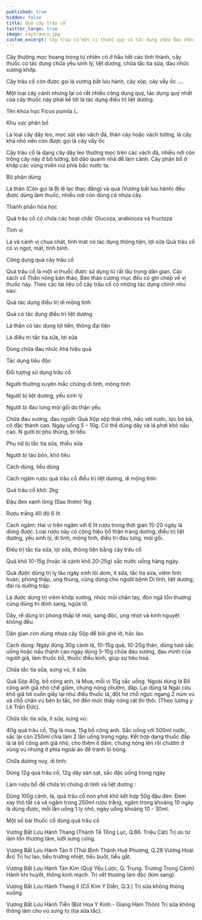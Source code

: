 ```yaml
---
published: true
hidden: false
title: Quả cây trâu cổ
twitter_large: true
image: caytrauco.jpg
custom_excerpt: Cây trâu cổ một vị thuốc quý có tác dụng chữa đau nhức, liệt dương, tắc tia sữa.
---
```


Cây thường mọc hoang trong tự nhiên có ở hầu hết các tỉnh thành, cây thuốc có tác dụng chữa yếu sinh lý, liệt dương, chữa tắc tia sữa, đau nhức xương khớp.

Cây trâu cổ còn được gọi là vương bất lưu hành, cây xộp, cây vẩy ốc ….

Một loại cây cảnh nhưng lại có rất nhiều công dụng quý, tác dụng quý nhất của cây thuốc này phải kể tới là tác dụng điều trị liệt dương.

Tên khoa học Ficus pumila L.

Khu vực phân bố

Là loại cây dây leo, mọc sát vào vách đá, thân cây hoặc vách tường, lá cây khá nhỏ nên còn được gọi là cây vẩy ốc

Cây trâu cổ là dạng cây dây leo thường mọc trên các vách đá, nhiều nơi còn trồng cây này ở bờ tường, bờ dào quanh nhà để làm cảnh. Cây phân bố ở khắp các vùng miền núi phía bắc nước ta.

Bộ phận dùng

Lá thân (Còn gọi là Bị lệ lạc thạc đằng) và quả (Vương bất lưu hành) đều được dùng làm thuốc, nhiều nơi còn dùng cả nhựa cây.

Thành phần hóa học

Quả trâu cổ có chứa các hoạt chất: Glucoza, arabinoza và fructoza

Tình vị

Lá và cành vị chua chát, tính mát có tác dụng thông tiện, lợi sữa
Quả trâu cổ có vị ngọt, mát, tính bình.

Công dụng quả cây trâu cổ

Quả trâu cổ là một vị thuốc được sử dụng từ rất lâu trong dân gian. Các sách cổ Thần nông bản thảo, Bản thảo cương mục đều có ghi chép về vị thuốc này. Theo các tài liệu cổ cây trâu cổ có những tác dụng chính như sau:

Quả tác dụng điều trị di mộng tinh

Quả có tác dụng điều trị liệt dương

Lá thân có tác dụng lợi tiển, thông đại tiện

Lá điều trị tắc tia sữa, lợi sữa

Dùng chữa đau nhức khá hiệu quả

Tác dụng tiêu độc

Đối tượng sử dụng trâu cổ

Người thường xuyên mắc chứng di tinh, mộng tinh

Người bị liệt dương, yếu sinh lý

Người bị đau lưng mỏi gối do thận yếu

Chữa đau xương, đau người: Quả Xộp xộp thái nhỏ, nấu với nước, lọc bỏ bã, cô đặc thành cao. Ngày uống 5 – 10g. Có thể dùng dây và lá phơi khô nấu cao.
N
gười bị phù thũng, bí tiểu

Phụ nữ bị tắc tia sữa, thiếu sữa

Người bị táo bón, khó tiêu

Cách dùng, liều dùng

Cách ngâm rượu quả trâu cổ điều trị liệt dương, di mộng tinh:

Quả trâu cổ khô: 2kg

Đậu đen xanh lòng (Sao thơm) 1kg

Rượu trắng 40 độ 6 lít

Cách ngâm: Hai vị trên ngâm với 6 lít rượu trong thời gian 15-20 ngày là dùng được. Loại rượu này có công hiệu bổ thận tráng dương, điều trị liệt dương, yếu sinh lý, di tinh, mộng tinh, điều trị đau lưng, mỏi gối.

Điều trị tắc tia sữa, lợi sữa, thông tiện bằng cây trâu cổ

Quả khô 10-15g (hoặc lá cành khô 20-25g) sắc nước uống hàng ngày.

Quả được dùng trị lỵ lâu ngày sinh lòi dom, ít sữa, tắc tia sữa, viêm tinh hoàn, phong thấp, ung thũng, cũng dùng cho người bệnh Di tinh, liệt dương, đái ra dưỡng trấp.

Lá được dùng trị viêm khớp xương, nhức mỏi chân tay, đòn ngã tổn thương cũng dùng trị đinh sang, ngứa lở.

Dây, rễ dùng trị phong thấp tê mỏi, sang độc, ung nhọt và kinh nguyệt không đều.

Dân gian còn dùng nhựa cây Sộp để bôi ghẻ lở, hắc lào.

Cách dùng: Ngày dùng 30g cành lá, 10-15g quả, 10-20g thân, dùng tươi sắc uống hoặc nấu thành cao ngày dùng 5-10g chữa đau xương, đau mình của người già, làm thuốc bổ, thuốc điều kinh, giúp sự tiêu hoá.

Chữa tắc tia sữa, sưng vú, ít sữa

Quả Sộp 40g, bồ công anh, lá Mua, mỗi vị 15g sắc uống. Ngoài dùng lá Bồ công anh giã nhỏ chế giấm, chưng nóng chườm, đắp. Lại dùng lá Ngải cứu khô giã tơi cuốn giấy lại như điếu thuốc lá, đốt hơ chỗ ngực ngang 2 núm vú và chỗ chân vú bên bị tắc, hơ đến mức thấy nóng rát thì thôi. (Theo lương y Lê Trần Ðức).

Chữa tắc tia sữa, ít sữa, sưng vú:

40g quả trâu cổ, 15g lá mua, 15g bồ công anh. Sắc uống với 500ml nước, sắc lại còn 250ml chia làm 2 lần uống trong ngày. Kết hợp dạng thuốc đắp là lá bồ công anh giã nhỏ, cho thêm ít dấm, chưng nóng lên rồi chườm ở vùng vú nhưng ở phía ngoài áo để tránh bị bỏng.

Chữa dương nuy, di tinh:

Dùng 12g quả trâu cổ, 12g dây sàn sạt, sắc đặc uống trong ngày  

Làm rượu bổ để chữa trị chứng di tinh và liệt dương :

Dùng 100g cành, lá, quả trâu cổ non phơi khô kết hợp 50g đậu đen. Đem xay thô tất cả và ngâm trong 250ml rượu trắng, ngâm trong khoảng 10 ngày là dùng được, mỗi lần uống 1 ly nhỏ, ngày uống khoảng 10 - 30ml. 

Một số bài thuốc cổ dùng quả trâu cổ

Vương Bất Lưu Hành Thang (Thánh Tế Tổng Lục, Q.86. Triệu Cát) Trị ưu tư làm tổn thương tâm, lưỡi sưng cứng. 

Vương Bất Lưu Hành Tán II (Thái Bình Thánh Huệ Phương, Q.29 Vương Hoài Ẩn) Trị hư lao, tiểu trường nhiệt, tiểu buốt, tiểu gắt. 

Vương Bất Lưu Hành Tán Kim (Quỹ Yếu Lược, Q. Trung. Trương Trọng Cảnh) Hành khí huyết, thông kinh mạch. Trị vết thương làm độc (kim sang). 

Vương Bất Lưu Hành Thang II (Cổ Kim Y Diễn, Q.3.) Trị sữa không thông xuống. 

Vương Bất Lưu Hành Tiễn (Bút Hoa Y Kính.- Giang Hàm Thôn) Trị sữa không thông làm cho vú sưng to (tia sữa tắc). 

